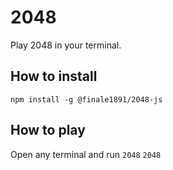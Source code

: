# 2048
Play 2048 in your terminal.
## How to install
`npm install -g @finale1891/2048-js`

## How to play
Open any terminal and run `2048`
`2048`